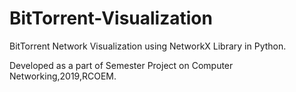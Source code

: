 # BitTorrent-Visualization
BitTorrent Network Visualization using NetworkX Library in Python.

Developed as a part of Semester Project on Computer Networking,2019,RCOEM.
